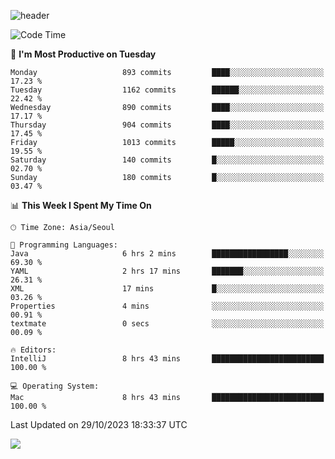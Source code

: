 ![header](https://capsule-render.vercel.app/api?type=Egg&color=timeAuto&height=300&section=header&text=PoPo&fontSize=90&animation=fadeIn)

  <!--START_SECTION:waka-->
![Code Time](http://img.shields.io/badge/Code%20Time-1%2C248%20hrs%2051%20mins-blue)

📅 **I'm Most Productive on Tuesday** 

```text
Monday                   893 commits         ████░░░░░░░░░░░░░░░░░░░░░   17.23 % 
Tuesday                  1162 commits        ██████░░░░░░░░░░░░░░░░░░░   22.42 % 
Wednesday                890 commits         ████░░░░░░░░░░░░░░░░░░░░░   17.17 % 
Thursday                 904 commits         ████░░░░░░░░░░░░░░░░░░░░░   17.45 % 
Friday                   1013 commits        █████░░░░░░░░░░░░░░░░░░░░   19.55 % 
Saturday                 140 commits         █░░░░░░░░░░░░░░░░░░░░░░░░   02.70 % 
Sunday                   180 commits         █░░░░░░░░░░░░░░░░░░░░░░░░   03.47 % 
```


📊 **This Week I Spent My Time On** 

```text
🕑︎ Time Zone: Asia/Seoul

💬 Programming Languages: 
Java                     6 hrs 2 mins        █████████████████░░░░░░░░   69.30 % 
YAML                     2 hrs 17 mins       ███████░░░░░░░░░░░░░░░░░░   26.31 % 
XML                      17 mins             █░░░░░░░░░░░░░░░░░░░░░░░░   03.26 % 
Properties               4 mins              ░░░░░░░░░░░░░░░░░░░░░░░░░   00.91 % 
textmate                 0 secs              ░░░░░░░░░░░░░░░░░░░░░░░░░   00.09 % 

🔥 Editors: 
IntelliJ                 8 hrs 43 mins       █████████████████████████   100.00 % 

💻 Operating System: 
Mac                      8 hrs 43 mins       █████████████████████████   100.00 % 
```


 Last Updated on 29/10/2023 18:33:37 UTC
<!--END_SECTION:waka-->



<img src="https://capsule-render.vercel.app/api?type=Egg&color=timeAuto&height=300&section=footer&text=PoPo&fontSize=90&animation=fadeIn&reversal=true" />
